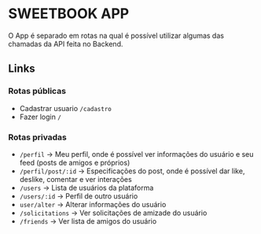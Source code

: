 
# SWEETBOOK APP

O App é separado em rotas na qual é possível utilizar algumas das chamadas da API feita no Backend.

## Links

### Rotas públicas
- Cadastrar usuario `/cadastro`
- Fazer login `/`

### Rotas privadas

-  `/perfil` -> Meu perfil, onde é possível ver informações do usuário e seu feed (posts de amigos e próprios)
- `/perfil/post/:id` -> Especificações do post, onde é possível dar like, deslike, comentar e ver interações
- `/users` -> Lista de usuários da plataforma
- `/users/:id` -> Perfil de outro usuário
- `user/alter` -> Alterar informações do usuário
- `/solicitations` -> Ver solicitações de amizade do usuário
- `/friends` -> Ver lista de amigos do usuário



